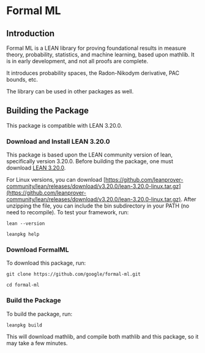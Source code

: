 # Formal ML

<!--*
freshness: { owner: 'martinz' reviewed: '2020-08-13' }
*-->

## Introduction

Formal ML is a LEAN library for proving foundational results in measure
theory, probability, statistics, and machine learning, based upon mathlib.
It is in early development, and not all proofs are complete.

It introduces probability spaces, the Radon-Nikodym derivative, PAC bounds, etc.

The library can be used in other packages as well.


## Building the Package

This package is compatible with LEAN 3.20.0.


### Download and Install LEAN 3.20.0
This package is based upon the LEAN community version of lean, specifically version
3.20.0. Before building the package, one must download [LEAN 3.20.0](https://github.com/leanprover-community/lean/releases/tag/v3.20.0).

For Linux versions, you can download [https://github.com/leanprover-community/lean/releases/download/v3.20.0/lean-3.20.0-linux.tar.gz](https://github.com/leanprover-community/lean/releases/download/v3.20.0/lean-3.20.0-linux.tar.gz). After unzipping the
file, you can include the bin subdirectory in your PATH (no need to recompile).
To test your framework, run:

`lean --version`

`leanpkg help`

### Download FormalML

To download this package, run:

`git clone https://github.com/google/formal-ml.git`

`cd formal-ml`

### Build the Package
To build the package, run:

`leanpkg build`

This will download mathlib, and compile both mathlib and this package, so it may
take a few minutes.
